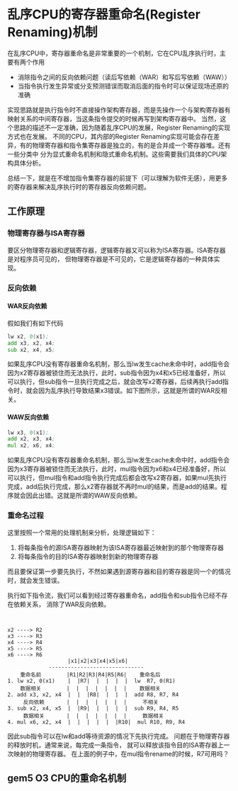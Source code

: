 # 乱序CPU的寄存器重命名(Register Renaming)机制

在乱序CPU中，寄存器重命名是非常重要的一个机制，它在CPU乱序执行时，主要有两个作用

- 消除指令之间的反向依赖问题（读后写依赖（WAR）和写后写依赖（WAW））
- 当指令执行发生异常或分支预测错误而取消后面的指令时可以保证现场还原的准确

实现思路就是执行指令时不直接操作架构寄存器，而是先操作一个与架构寄存器有映射关系的中间寄存器，当这条指令提交的时候再写到架构寄存器中。
当然，这个思路的描述不一定准确，因为随着乱序CPU的发展，Register Renaming的实现方式也在发展。
不同的CPU，其内部的Register Renaming实现可能会存在差异，有的物理寄存器和指令集寄存器是独立的，有的是合并成一个寄存器堆。还有一些分类中
分为显式重命名机制和隐式重命名机制。这些需要我们具体的CPU架构具体分析。

总结一下，就是在不增加指令集寄存器的前提下（可以理解为软件无感），用更多的寄存器来解决乱序执行时的寄存器反向依赖问题。

## 工作原理

### 物理寄存器与ISA寄存器

要区分物理寄存器和逻辑寄存器，逻辑寄存器又可以称为ISA寄存器。ISA寄存器是对程序员可见的，
但物理寄存器是不可见的，它是逻辑寄存器的一种具体实现。

### 反向依赖

#### WAR反向依赖

假如我们有如下代码

```asm
lw x2, 0(x1);
add x3, x2, x4;
sub x2, x4, x5;
```

如果乱序CPU没有寄存器重命名机制，那么当lw发生cache未命中时，add指令会因为x2寄存器被锁住而无法执行，此时，sub指令因为x4和x5已经准备好，所以可以执行，但sub指令一旦执行完成之后，就会改写x2寄存器，后续再执行add指令时，就会因为乱序执行导致结果x3错误。如下图所示，这就是所谓的WAR反相关。

#### WAW反向依赖

```asm
lw x3, 0(x1);
add x2, x3, x4;
mul x2, x6, x4;
```

如果乱序CPU没有寄存器重命名机制，那么当lw发生cache未命中时，add指令会因为x3寄存器被锁住而无法执行，此时，mul指令因为x6和x4已经准备好，所以可以执行，但mul指令和add指令执行完成后都会改写x2寄存器，如果mul先执行完成，add后执行完成，那么x2寄存器就不再时mul的结果，而是add的结果。程序就会因此出错。这就是所谓的WAW反向依赖。

### 重命名过程

这里按照一个常用的处理机制来分析，处理逻辑如下：

1. 将每条指令的源ISA寄存器映射为该ISA寄存器最近映射到的那个物理寄存器
2. 将每条指令的目的ISA寄存器映射到新的物理寄存器

而且要保证第一步要先执行，不然如果遇到源寄存器和目的寄存器是同一个的情况时，就会发生错误。

执行如下指令流，我们可以看到经过寄存器重命名，add指令和sub指令已经不存在依赖关系，
消除了WAR反向依赖。

```text


x2 ----> R2
x3 ----> R3
x4 ----> R4
x5 ----> R5
x6 ----> R6
                   |x1|x2|x3|x4|x5|x6|
             ------------------------------
    重命名前        |R1|R2|R3|R4|R5|R6|    重命名后
1. lw x2, 0(x1)    |  |R7|  |  |  |  |  lw  R7, 0(R1)
    数据相关        |  |  |  |  |  |  |    数据相关
2. add x3, x2, x4  |  |  |R8|  |  |  |  add R8, R7, R4
     反向依赖       |  |  |  |  |  |  |     不相关
3. sub x2, x4, x5  |  |R9|  |  |  |  |  sub R9, R4, R5
     数据相关       |  |  |  |  |  |  |     数据相关
4. mul x6, x2, x4  |  |  |  |  |  |R10|  mul R10, R9, R4
```

因此sub指令可以在lw和add等待资源的情况下先执行完成。
问题在于物理寄存器的释放时机，通常来说，每完成一条指令，
就可以释放该指令目的ISA寄存器上一次映射的物理寄存器。
在上面的例子中，在mul指令rename的时候，R7可用吗？

## gem5 O3 CPU的重命名机制

